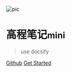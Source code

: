 ![pic](https://img3.doubanio.com/lpic/s8958650.jpg)

# 高程笔记<small>mini</small>

> use docsify

[Github](https://github.com/bran-nie/sketchesOfJs)
[Get Started](#sketchesofjs)
